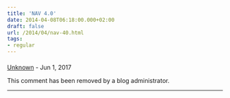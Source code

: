 ```yaml
---
title: 'NAV 4.0'
date: 2014-04-08T06:18:00.000+02:00
draft: false
url: /2014/04/nav-40.html
tags: 
- regular
---
```


#### 
[Unknown](https://www.blogger.com/profile/18043463405356848244 "noreply@blogger.com") - <time datetime="2017-06-19T07:23:22.542+02:00">Jun 1, 2017</time>

This comment has been removed by a blog administrator.
<hr />

